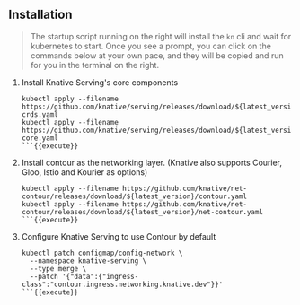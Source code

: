 ## Installation
> The startup script running on the right will install the `kn` cli and wait for kubernetes to start. Once you see a prompt, you can click on the commands below at your own pace, and they will be copied and run for you in the terminal on the right.

1. Install Knative Serving's core components
    ```
    kubectl apply --filename https://github.com/knative/serving/releases/download/${latest_version}/serving-crds.yaml
    kubectl apply --filename https://github.com/knative/serving/releases/download/${latest_version}/serving-core.yaml
    ```{{execute}}
1. Install contour as the networking layer. (Knative also supports Courier, Gloo, Istio and Kourier as options)
    ```
    kubectl apply --filename https://github.com/knative/net-contour/releases/download/${latest_version}/contour.yaml
    kubectl apply --filename https://github.com/knative/net-contour/releases/download/${latest_version}/net-contour.yaml
    ```{{execute}}
1. Configure Knative Serving to use Contour by default
    ```
    kubectl patch configmap/config-network \
      --namespace knative-serving \
      --type merge \
      --patch '{"data":{"ingress-class":"contour.ingress.networking.knative.dev"}}'
    ```{{execute}}
